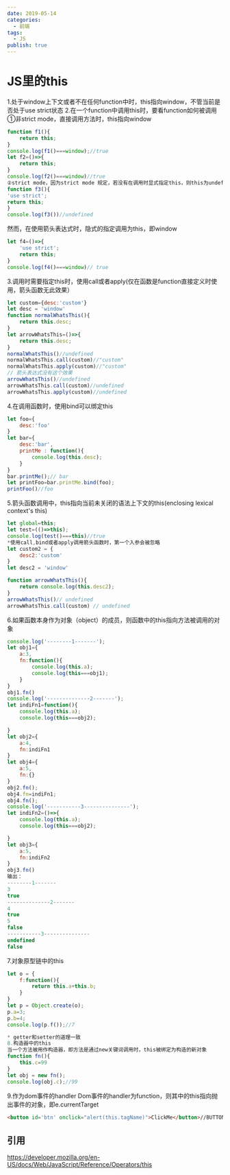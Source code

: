 ```yaml
---
date: 2019-05-14
categories:
  - 前端
tags:
  - JS
publish: true
---
```


# JS里的this

1.处于window上下文或者不在任何function中时，this指向window，不管当前是否处于use strict状态
2.在一个function中调用this时，要看function如何被调用
①非strict mode，直接调用方法时，this指向window

```js
function f1(){
    return this;
}
console.log(f1()===window);//true
let f2=()=>{
    return this;
}
console.log(f2()===window)//true
②strict mode，因为strict mode 规定，若没有在调用时显式指定this，则this为undefined
function f3(){
'use strict';
return this;
}
console.log(f3())//undefined
```

然而，在使用箭头表达式时，隐式的指定调用为this，即window

```js
let f4=()=>{
    'use strict';
    return this;
}
console.log(f4()===window)// true
```

3.调用时需要指定this时，使用call或者apply(仅在函数是function直接定义时使用，箭头函数无此效果）

```js
let custom={desc:'custom'}
let desc = 'window'
function normalWhatsThis(){
    return this.desc;
}
let arrowWhatsThis=()=>{
    return this.desc;
}
normalWhatsThis()//undefined
normalWhatsThis.call(custom)//"custom"
normalWhatsThis.apply(custom)//"custom"
// 箭头表达式没有这个效果
arrowWhatsThis()//undefined
arrowWhatsThis.call(custom)//undefined
arrowWhatsThis.apply(custom)//undefined
```

4.在调用函数时，使用bind可以绑定this

```js
let foo={
    desc:'foo'
}
let bar={
    desc:'bar',
    printMe : function(){
        console.log(this.desc);
    }
}
bar.printMe();// bar
let printFoo=bar.printMe.bind(foo);
printFoo()//foo
```

5.箭头函数调用中，this指向当前未关闭的语法上下文的this(enclosing lexical context's this)

```js
let global=this;
let test=(()=>this);
console.log(test()===this)//true
*使用call,bind或者apply调用箭头函数时，第一个入参会被忽略
let custom2 = {
    desc2:'custom'
}
let desc2 = 'window'

function arrowWhatsThis(){
    return console.log(this.desc2);
}
arrowWhatsThis()// undefined
arrowWhatsThis.call(custom) // undefined
```

6.如果函数本身作为对象（object）的成员，则函数中的this指向方法被调用的对象

```js
console.log('--------1-------');
let obj1={
    a:3,
    fn:function(){
        console.log(this.a);
        console.log(this===obj1);
    }
}
obj1.fn()
console.log('--------------2-------');
let indiFn1=function(){
    console.log(this.a);
    console.log(this===obj2);

}
let obj2={
    a:4,
    fn:indiFn1
}
let obj4={
    a:5,
    fn:{}
}
obj2.fn();
obj4.fn=indiFn1;
obj4.fn();
console.log('-----------3---------------');
let indiFn2=()=>{
    console.log(this.a);
    console.log(this===obj2);

}
let obj3={
    a:5,
    fn:indiFn2
}
obj3.fn()
输出：
--------1-------
3
true
--------------2-------
4
true
5
false
-----------3---------------
undefined
false
```

7.对象原型链中的this

```js
let o = {
    f:function(){
        return this.a+this.b;
    }
}
let p = Object.create(o);
p.a=3;
p.b=4;
console.log(p.f());//7

* getter和setter的道理一致
8.构造器中的this
当一个方法被用作构造器，即方法是通过new关键词调用时，this被绑定为构造的新对象
function fn(){
    this.c=99
}
let obj = new fn();
console.log(obj.c);//99
```

9.作为dom事件的handler
Dom事件的handler为function，则其中的this指向抛出事件的对象，即e.currentTarget

```html
<button id='btn' onclick="alert(this.tagName)">ClickMe</button>//BUTTON
```

## 引用

<https://developer.mozilla.org/en-US/docs/Web/JavaScript/Reference/Operators/this>
